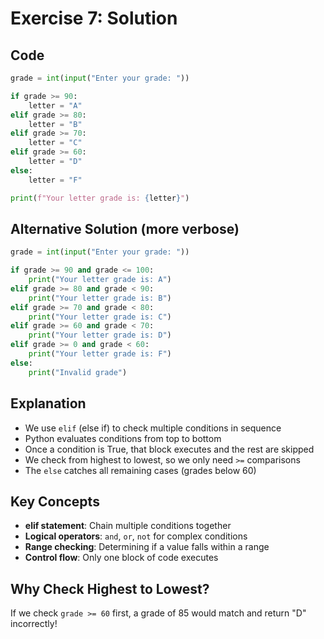 # Exercise 7: Solution

## Code
```python
grade = int(input("Enter your grade: "))

if grade >= 90:
    letter = "A"
elif grade >= 80:
    letter = "B"
elif grade >= 70:
    letter = "C"
elif grade >= 60:
    letter = "D"
else:
    letter = "F"

print(f"Your letter grade is: {letter}")
```

## Alternative Solution (more verbose)
```python
grade = int(input("Enter your grade: "))

if grade >= 90 and grade <= 100:
    print("Your letter grade is: A")
elif grade >= 80 and grade < 90:
    print("Your letter grade is: B")
elif grade >= 70 and grade < 80:
    print("Your letter grade is: C")
elif grade >= 60 and grade < 70:
    print("Your letter grade is: D")
elif grade >= 0 and grade < 60:
    print("Your letter grade is: F")
else:
    print("Invalid grade")
```

## Explanation
- We use `elif` (else if) to check multiple conditions in sequence
- Python evaluates conditions from top to bottom
- Once a condition is True, that block executes and the rest are skipped
- We check from highest to lowest, so we only need `>=` comparisons
- The `else` catches all remaining cases (grades below 60)

## Key Concepts
- **elif statement**: Chain multiple conditions together
- **Logical operators**: `and`, `or`, `not` for complex conditions
- **Range checking**: Determining if a value falls within a range
- **Control flow**: Only one block of code executes

## Why Check Highest to Lowest?
If we check `grade >= 60` first, a grade of 85 would match and return "D" incorrectly!
